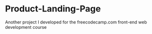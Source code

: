 # Product-Landing-Page
Another project I developed for the freecodecamp.com front-end web development course
